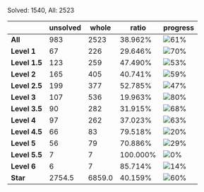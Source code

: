 Solved: 1540, All: 2523

| |unsolved|whole|ratio|progress|
|----|----|----|----|----|
|**All**| 983 | 2523 | 38.962%| ![61%](https://progress-bar.dev/61?title=All) |
|**Level 1**| 67 | 226 | 29.646%| ![70%](https://progress-bar.dev/70?title=Level+1++)|
|**Level 1.5**| 123 | 259 | 47.490%| ![53%](https://progress-bar.dev/53?title=Level+1.5)|
|**Level 2**| 165 | 405 | 40.741%| ![59%](https://progress-bar.dev/59?title=Level+2++)|
|**Level 2.5**| 199 | 377 | 52.785%| ![47%](https://progress-bar.dev/47?title=Level+2.5)|
|**Level 3**| 107 | 536 | 19.963%| ![80%](https://progress-bar.dev/80?title=Level+3++)|
|**Level 3.5**| 90 | 282 | 31.915%| ![68%](https://progress-bar.dev/68?title=Level+3.5)|
|**Level 4**| 97 | 262 | 37.023%| ![63%](https://progress-bar.dev/63?title=Level+4++)|
|**Level 4.5**| 66 | 83 | 79.518%| ![20%](https://progress-bar.dev/20?title=Level+4.5)|
|**Level 5**| 56 | 79 | 70.886%| ![29%](https://progress-bar.dev/29?title=Level+5++)|
|**Level 5.5**| 7 | 7 | 100.000%| ![0%](https://progress-bar.dev/0?title=Level+5.5)|
|**Level 6**| 6 | 7 | 85.714%| ![14%](https://progress-bar.dev/14?title=Level+6++)|
|**Star**|2754.5 | 6859.0 |40.159%| ![60%](https://progress-bar.dev/60?title=Star) |
